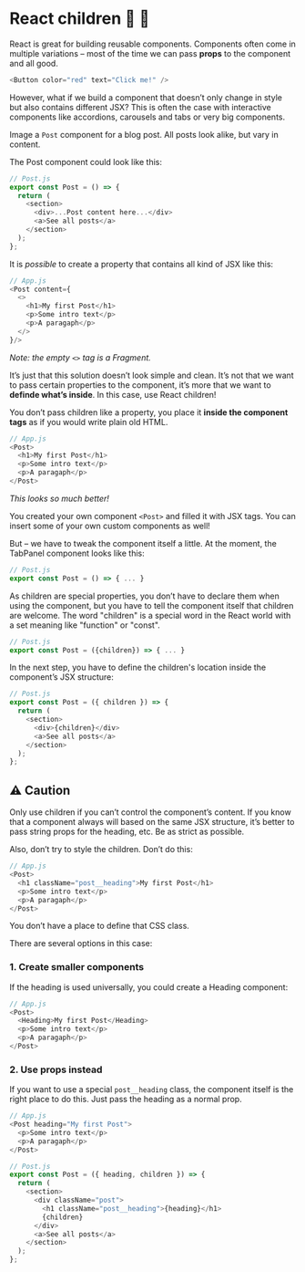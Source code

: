 # React children 👶 💬

React is great for building reusable components. Components often come in multiple variations – most of the time we can pass **props** to the component and all good.
```js
<Button color="red" text="Click me!" />
```

However, what if we build a component that doesn’t only change in style but also contains different JSX? This is often the case with interactive components like accordions, carousels and tabs or very big components.

Image a `Post` component for a blog post. All posts look alike, but vary in content.

The Post component could look like this:

```js
// Post.js
export const Post = () => {
  return (
    <section>
      <div>...Post content here...</div>
      <a>See all posts</a>
    </section>
  );
};
```

It is *possible* to create a property that contains all kind of JSX like this:
```js
// App.js
<Post content={
  <>
    <h1>My first Post</h1>
    <p>Some intro text</p>
    <p>A paragaph</p>
  </>
}/>
```
*Note: the empty `<>` tag is a Fragment.*

It’s just that this solution doesn’t look simple and clean. It’s not that we want to pass certain properties to the component, it’s more that we want to **definde what’s inside**.  In this case, use React children!

You don’t pass children like a property, you place it **inside the component tags** as if you would write plain old HTML.

```js
// App.js
<Post>
  <h1>My first Post</h1>
  <p>Some intro text</p>
  <p>A paragaph</p>
</Post>
```
*This looks so much better!*

You created your own component `<Post>` and filled it with JSX tags. You can insert some of your own custom components as well!

But – we have to tweak the component itself a little. At the moment, the TabPanel component looks like this:
```js
// Post.js
export const Post = () => { ... }
```

As children are special properties, you don’t have to declare them when using the component, but you have to tell the component itself that children are welcome. The word "children" is a special word in the React world with a set meaning like "function" or "const".

```js
// Post.js
export const Post = ({children}) => { ... } 
```

In the next step, you have to define the children's location inside the component’s JSX structure:

```js
// Post.js
export const Post = ({ children }) => {
  return (
    <section>
      <div>{children}</div>
      <a>See all posts</a>
    </section>
  );
};
```

## ⚠️ Caution
Only use children if you can’t control the component’s content. If you know that a component always will based on the same JSX structure, it’s better to pass string props for the heading, etc. Be as strict as possible.

Also, don’t try to style the children. Don’t do this:
```js
// App.js
<Post>
  <h1 className="post__heading">My first Post</h1>
  <p>Some intro text</p>
  <p>A paragaph</p>
</Post>
```
You don’t have a place to define that CSS class.

There are several options in this case:

### 1. Create smaller components

If the heading is used universally, you could create a Heading component:

```js
// App.js
<Post>
  <Heading>My first Post</Heading>
  <p>Some intro text</p>
  <p>A paragaph</p>
</Post>
```

### 2. Use props instead

If you want to use a special `post__heading` class, the component itself is the right place to do this. Just pass the heading as a normal prop.
```js
// App.js
<Post heading="My first Post">
  <p>Some intro text</p>
  <p>A paragaph</p>
</Post>
```

```js
// Post.js
export const Post = ({ heading, children }) => {
  return (
    <section>
      <div className="post">
        <h1 className="post__heading">{heading}</h1>
        {children}
      </div>
      <a>See all posts</a>
    </section>
  );
};
```
